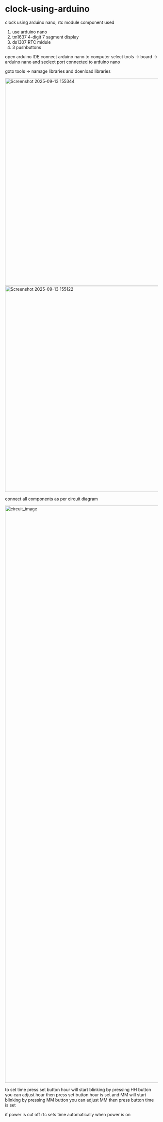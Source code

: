 # clock-using-arduino
clock using arduino nano, rtc module 
component used
1. use arduino nano
2. tm1637 4-digit 7 sagment display
3. ds1307 RTC midule
4. 3 pushbuttons

open arduino IDE connect arduino nano to computer 
select tools -> board -> arduino nano
and seclect port connected to arduino nano

goto tools -> namage libraries and doenload libraries 


<img width="1129" height="685" alt="Screenshot 2025-09-13 155344" src="https://github.com/user-attachments/assets/bc87033a-2dcf-46b6-a2b9-258d709260db" />
<img width="1335" height="679" alt="Screenshot 2025-09-13 155122" src="https://github.com/user-attachments/assets/aaa74bf4-5d0b-4a2c-a843-19811db65781" />

connect all components as per circuit diagram


<img width="3000" height="1902" alt="circuit_image" src="https://github.com/user-attachments/assets/f2d0ba82-65d7-4587-838f-db19632bbf7a" />

to set time press set button hour will start blinking by pressing HH button you can adjust hour then press set button hour is set and 
MM will start blinking by pressing MM button you can adjust MM then press button time is set

if power is cut off rtc sets time automatically when power is on

